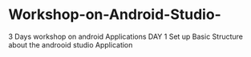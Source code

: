 # Workshop-on-Android-Studio-
3 Days workshop on android Applications 
DAY 1
Set up
Basic Structure about the androoid studio Application 
